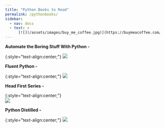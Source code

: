 ```yaml
---
title: "Python Books to Read"
permalink: /pythonbooks/
sidebar:
  - nav: docs
  - text: >
      [![](/assets/images/buy_me_coffee.jpg)](https://buymeacoffee.com/softwaremusings){:target="_blank"}
---
```

**Automate the Boring Stuff With Python -**

{:style="text-align:center;"}
![](https://m.media-amazon.com/images/I/51NUClalChL._SR600%2C315_PIWhiteStrip%2CBottomLeft%2C0%2C35_SCLZZZZZZZ_FMpng_BG255%2C255%2C255.jpg)

**Fluent Python -**

{:style="text-align:center;"}
![](https://media.licdn.com/dms/image/C4D12AQFi8yvHiIipLA/article-cover_image-shrink_600_2000/0/1521302936745?e=2147483647&v=beta&t=B2JG2JA5pqpbibzjzmPG24ve6kbb78ZLCmcJmBzoY6Q)

**Head First Series -**

{:style="text-align:center;"}   
![](https://m.media-amazon.com/images/I/51DqVfaPmaL._SR600%2C315_PIWhiteStrip%2CBottomLeft%2C0%2C35_PIStarRatingFOURANDHALF%2CBottomLeft%2C360%2C-6_SR600%2C315_ZA29%2C445%2C290%2C400%2C400%2CAmazonEmberBold%2C12%2C4%2C0%2C0%2C5_SCLZZZZZZZ_FMpng_BG255%2C255%2C255.jpg)

**Python Distilled -**

{:style="text-align:center;"}
![](https://img.hmv.co.jp/image/jacket/400/0000142/8/2/679.jpg)





